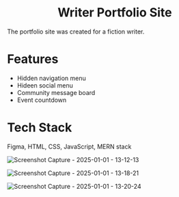 <h1 align="center">Writer Portfolio Site</h1>

The portfolio site was created for a fiction writer.  

# Features
- Hidden navigation menu
- Hideen social menu
- Community message board
- Event countdown

# Tech Stack
Figma, HTML, CSS, JavaScript, MERN stack

![Screenshot Capture - 2025-01-01 - 13-12-13](https://github.com/user-attachments/assets/eb21a481-2164-410d-866b-a5e65d5ee4d0)

![Screenshot Capture - 2025-01-01 - 13-18-21](https://github.com/user-attachments/assets/664c5172-5b8d-4b08-8b56-d95c8276c3a8)

![Screenshot Capture - 2025-01-01 - 13-20-24](https://github.com/user-attachments/assets/e260c2bd-e32e-4c71-807b-d36a15c4ae77)



